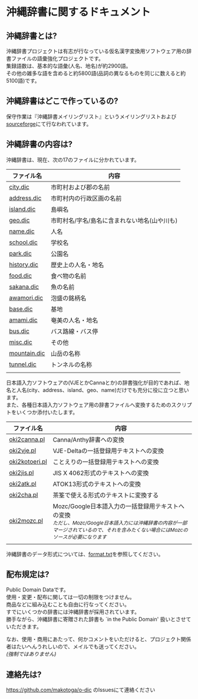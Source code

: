 # 沖縄辞書に関するドキュメント

## 沖縄辞書とは?

沖縄辞書プロジェクトは有志が行なっている仮名漢字変換用ソフトウェア用の辞書ファイルの語彙強化プロジェクトです。  
集録語数は、基本的な語彙(人名、地名)が約2900語。  
その他の雑多な語を含めると約5800語(品詞の異なるものを同じに数えると約5100語)です。

## 沖縄辞書はどこで作っているの?

保守作業は『沖縄辞書メイリングリスト』というメイリングリストおよび[sourceforge](http://sourceforge.jp/projects/o-dic/)にて行なわれています。

## 沖縄辞書の内容は?

沖縄辞書は、現在、次の17のファイルに分かれています。

|ファイル名|内容|
|--|--|
|[city.dic](city.dic)|市町村および郡の名前|
|[address.dic](address.dic)|市町村内の行政区画の名前|
|[island.dic](island.dic)|島嶼名|
|[geo.dic](geo.dic)|市町村名/字名/島名に含まれない地名(山や川も)|
|[name.dic](name.dic)|人名|
|[school.dic](school.dic)|学校名|
|[park.dic](park.dic)|公園名|
|[history.dic](history.dic)|歴史上の人名・地名|
|[food.dic](food.dic)|食べ物の名前|
|[sakana.dic](sakana.dic)|魚の名前|
|[awamori.dic](awamori.dic)|泡盛の銘柄名|
|[base.dic](base.dic)|基地|
|[amami.dic](amami.dic)|奄美の人名・地名|
|[bus.dic](bus.dic)|バス路線・バス停|
|[misc.dic](misc.dic)|その他|
|[mountain.dic](mountain.dic)|山岳の名称|
|[tunnel.dic](tunnel.dic)|トンネルの名称|
|||

日本語入力ソフトウェアの(VJEとかCannaとか)の辞書強化が目的であれば、地名と人名(city、address、island、geo、name)だけでも充分に役に立つと思います。  
また、各種日本語入力ソフトウェア用の辞書ファイルへ変換するためのスクリプトをいくつか添付いたします。

|ファイル名|内容|
|--|--|
|[oki2canna.pl](script/oki2canna.pl)|Canna/Anthy辞書への変換|
|[oki2vje.pl](script/oki2vje.pl)|VJE-Deltaの一括登録用テキストへの変換|
|[oki2kotoeri.pl](script/oki2kotoeri.pl)|ことえりの一括登録用テキストへの変換|
|[oki2jis.pl](script/oki2jis.pl)|JIS X 4062形式のテキストへの変換|
|[oki2atk.pl](script/oki2atk.pl)|ATOK13形式のテキストへの変換|
|[oki2cha.pl](script/oki2cha.pl)|茶筌で使える形式のテキストに変換する|
|[oki2mozc.pl](script/oki2mozc.pl)|Mozc/Google日本語入力の一括登録用テキストへの変換</br><small>_ただし、Mozc/Google日本語入力には沖縄辞書の内容が一部マージされているので、それを含みたくない場合にはMozcのソースが必要になります_</small>|
|||

沖縄辞書のデータ形式については、[format.txt](doc/format.txt)を参照してください。

## 配布規定は?

Public Domain Dataです。  
使用・変更・配布に関しては一切の制限をつけません。  
商品などに組み込むことも自由に行なってください。  
すでにいくつかの辞書には沖縄辞書が採用されています。  
勝手ながら、沖縄辞書に寄贈された辞書も `in the Public Domain' 扱いとさせていただきます。

なお、使用・商用にあたって、何かコメントをいただけると、プロジェクト関係者はたいへんうれしいので、メイルでも送ってください。  
_(強制ではありません)_

## 連絡先は?

https://github.com/makotoga/o-dic のIssuesにて連絡ください

